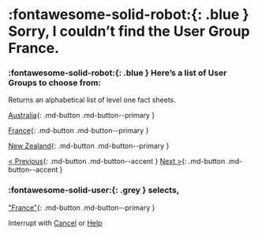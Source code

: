 # :fontawesome-solid-robot:{: .blue } Sorry, I couldn’t find the User Group **France**. 

### :fontawesome-solid-robot:{: .blue } Here’s a list of User Groups to choose from:

Returns an alphabetical list of level one fact sheets. 

[Australia](../user-group-found/){: .md-button .md-button--primary }

[France](../user-group-found/){: .md-button .md-button--primary }

[New Zealand](../user-group-found/){: .md-button .md-button--primary }

[< Previous](){: .md-button .md-button--accent } [Next >](){: .md-button .md-button--accent }

### :fontawesome-solid-user:{: .grey } selects, 

["France"](../user-group-found/){: .md-button .md-button--primary }

Interrupt with [Cancel](../cancel/) or [Help](../help/)

